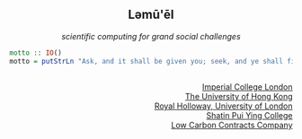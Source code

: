 <h2 align=center>Ləmū'ēl</h2>

<p align=center>
  <em>
  scientific computing for grand social challenges
  </em>
</p>

```haskell
motto :: IO()
motto = putStrLn "Ask, and it shall be given you; seek, and ye shall find; knock, and it shall be opened unto you."
```

<h2 align=center></h2>

<p align=right>
  <a href=https://www.imperial.ac.uk>Imperial College London</a>
  <br>
  <a href=https://www.hku.hk>The University of Hong Kong</a>
  <br>
  <a href=https://www.royalholloway.ac.uk>Royal Holloway, University of London</a>
  <br>
  <a href=https://www.pyc.edu.hk>Shatin Pui Ying College</a>
  <br>
  <a href=https://www.lowcarboncontracts.uk>Low Carbon Contracts Company</a>
</p>

##
<!-- [![Linkedin](https://i.stack.imgur.com/gVE0j.png) lemuelkl](https://www.linkedin.com/in/lemuelkl/) -->
